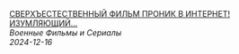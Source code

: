 <!--2024-12-16 12:00:29-->
<div class="yb">
  <a class="nodecor" href="/index.html?filmy/sverhestestvennyj_film_pronik_v_internet_izumlyajushchij_boeviksneg_i_pepel">
    <img class="preview" data-videoid="Q06zS0JOQSI" src="https://i2.ytimg.com/vi/Q06zS0JOQSI/hqdefault.jpg" align="middle" alt="">
  </a>
  <div class="inlbl text">
    <a class="nodecor" href="/index.html?filmy/sverhestestvennyj_film_pronik_v_internet_izumlyajushchij_boeviksneg_i_pepel">СВЕРХЪЕСТЕСТВЕННЫЙ ФИЛЬМ ПРОНИК В ИНТЕРНЕТ! ИЗУМЛЯЮЩИЙ...</a><br>
    <i class="smaller2">Военные Фильмы и Сериалы</i><br>
    <i class="smaller3">2024-12-16</i>
  </div>
</div>
